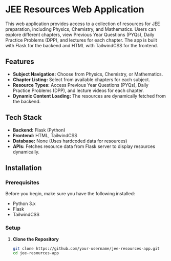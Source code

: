 # JEE Resources Web Application

This web application provides access to a collection of resources for JEE preparation, including Physics, Chemistry, and Mathematics. Users can explore different chapters, view Previous Year Questions (PYQs), Daily Practice Problems (DPP), and lectures for each chapter. The app is built with Flask for the backend and HTML with TailwindCSS for the frontend.

## Features

- **Subject Navigation:** Choose from Physics, Chemistry, or Mathematics.
- **Chapter Listing:** Select from available chapters for each subject.
- **Resource Types:** Access Previous Year Questions (PYQs), Daily Practice Problems (DPP), and lecture videos for each chapter.
- **Dynamic Content Loading:** The resources are dynamically fetched from the backend.

## Tech Stack

- **Backend:** Flask (Python)
- **Frontend:** HTML, TailwindCSS
- **Database:** None (Uses hardcoded data for resources)
- **APIs:** Fetches resource data from Flask server to display resources dynamically.

## Installation

### Prerequisites

Before you begin, make sure you have the following installed:

- Python 3.x
- Flask
- TailwindCSS

### Setup

1. **Clone the Repository**

   ```bash
   git clone https://github.com/your-username/jee-resources-app.git
   cd jee-resources-app
